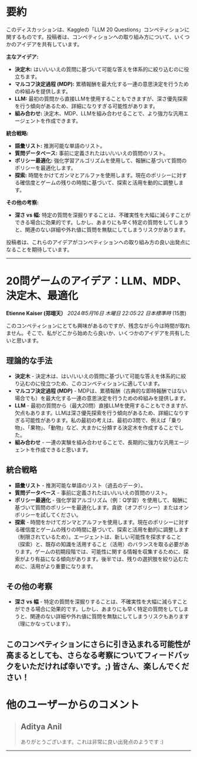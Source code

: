 # 要約 
このディスカッションは、Kaggleの「LLM 20 Questions」コンペティションに関するものです。投稿者は、コンペティションへの取り組み方について、いくつかのアイデアを共有しています。

**主なアイデア:**

* **決定木:** はい/いいえの質問に基づいて可能な答えを体系的に絞り込むのに役立ちます。
* **マルコフ決定過程 (MDP):** 累積報酬を最大化する一連の意思決定を行うための枠組みを提供します。
* **LLM:** 最初の質問から直接LLMを使用することもできますが、深さ優先探索を行う傾向があるため、詳細になりすぎる可能性があります。
* **組み合わせ:** 決定木、MDP、LLMを組み合わせることで、より強力な汎用エージェントを作成できます。

**統合戦略:**

* **語彙リスト:** 推測可能な単語のリスト。
* **質問データベース:** 事前に定義されたはい/いいえの質問のリスト。
* **ポリシー最適化:** 強化学習アルゴリズムを使用して、報酬に基づいて質問のポリシーを最適化します。
* **探索:** 時間をかけてガンマとアルファを使用します。現在のポリシーに対する確信度とゲームの残りの時間に基づいて、探索と活用を動的に調整します。

**その他の考察:**

* **深さ vs 幅:** 特定の質問を深掘りすることは、不確実性を大幅に減らすことができる場合に効果的です。しかし、あまりにも早く特定の質問をしてしまうと、関連のない詳細や外れ値に質問を無駄にしてしまうリスクがあります。

投稿者は、これらのアイデアがコンペティションへの取り組み方の良い出発点になることを期待しています。


---
# 20問ゲームのアイデア：LLM、MDP、決定木、最適化

**Etienne Kaiser (郑翊天）** *2024年5月16日 木曜日 22:05:22 日本標準時* (15票)

このコンペティションにとても興味があるのですが、残念ながら今は時間が取れません。そこで、私がどこから始めたら良いか、いくつかのアイデアを共有したいと思います。

## 理論的な手法

- **決定木** - 決定木は、はい/いいえの質問に基づいて可能な答えを体系的に絞り込むのに役立つため、このコンペティションに適しています。
- **マルコフ決定過程 (MDP)** - MDPは、累積報酬（古典的な即時報酬ではない場合でも）を最大化する一連の意思決定を行うための枠組みを提供します。
- **LLM** - 最初の質問から（最大20問）直接LLMを使用することもできますが、欠点もあります。LLMは深さ優先探索を行う傾向があるため、詳細になりすぎる可能性があります。私の最初の考えは、最初の3問で、例えば「乗り物」、「果物」、「動物」など、大まかに分類する決定木を作成することでした。
- **組み合わせ** - 一連の実験を組み合わせることで、長期的に強力な汎用エージェントを作成できると思います。

## 統合戦略

- **語彙リスト** - 推測可能な単語のリスト（過去のデータ）。
- **質問データベース** - 事前に定義されたはい/いいえの質問のリスト。
- **ポリシー最適化** - 強化学習アルゴリズム（例：Q学習）を使用して、報酬に基づいて質問のポリシーを最適化します。貪欲（オフポリシー）またはオンポリシーを試してください。
- **探索** - 時間をかけてガンマとアルファを使用します。現在のポリシーに対する確信度とゲームの残りの時間に基づいて、探索と活用を動的に調整します（制限されているため）。エージェントは、新しい可能性を探求すること（探索）と、既存の知識を活用すること（活用）のバランスを取る必要があります。ゲームの初期段階では、可能性に関する情報を収集するために、探索がより有益になる傾向があります。後半では、残りの選択肢を絞り込むために、活用がより重要になります。

## その他の考察

- **深さ vs 幅** - 特定の質問を深掘りすることは、不確実性を大幅に減らすことができる場合に効果的です。しかし、あまりにも早く特定の質問をしてしまうと、関連のない詳細や外れ値に質問を無駄にしてしまうリスクもあります（理にかなっています）。

このコンペティションにさらに引き込まれる可能性が高まるとしても、さらなる考察についてフィードバックをいただければ幸いです。;) 
皆さん、楽しんでください！
---
 # 他のユーザーからのコメント
> ## Aditya Anil
> 
> ありがとうございます。これは非常に良い出発点のようです :) 
> 
> 
> 
---

